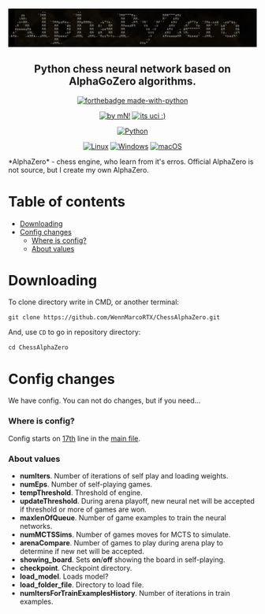 <div id="alphazeropy" align="center">
    <br/>
    <img src="./logo_alpha.png" alt="AlphaPyZero Logo" width="712"/>
    <h2>Python chess neural network based on AlphaGoZero algorithms.</h2>
</div>


<div id="badges" align="center">
    
[![forthebadge made-with-python](http://ForTheBadge.com/images/badges/made-with-python.svg)](https://www.python.org/)
    
[![by mN!](https://img.shields.io/badge/By-MarcoNIT-brown.svg)](https://github.com/WennMarcoRTX)
[![its uci :)](https://img.shields.io/badge/UCI-engine-blue.svg)](https://en.wikipedia.org/wiki/Universal_Chess_Interface)

[![Python](https://github.com/WennMarcoRTX/MarcoEngine/actions/workflows/python-app.yml/badge.svg)](https://github.com/WennMarcoRTX/MarcoEngine/actions/workflows/python-app.yml)
    
[![Linux](https://svgshare.com/i/Zhy.svg)](https://svgshare.com/i/Zhy.svg)
[![Windows](https://svgshare.com/i/ZhY.svg)](https://svgshare.com/i/ZhY.svg)
[![macOS](https://svgshare.com/i/ZjP.svg)](https://svgshare.com/i/ZjP.svg)
    
</div>
*AlphaZero* - chess engine, who learn from it's erros. Official AlphaZero is not source, but I create my own AlphaZero. 

# Table of contents
- [Downloading](#downloading)
- [Config changes](#config-changes)
  - [Where is config?](#where-is-config)
  - [About values](#about-values)

# Downloading
To clone directory write in CMD, or another terminal:

```
git clone https://github.com/WennMarcoRTX/ChessAlphaZero.git
```

And, use `CD` to go in repository directory:

```
cd ChessAlphaZero
```
# Config changes

We have config. You can not do changes, but if you need...

### Where is config?

Config starts on [17th](./main.py#17) line in the [main file](./main.py). 

### About values

- **numIters**. Number of iterations of self play and loading weights.
- **numEps**. Number of self-playing games.
- **tempThreshold**. Threshold of engine.
- **updateThreshold**. During arena playoff, new neural net will be accepted if threshold or more of games are won.
- **maxlenOfQueue**. Number of game examples to train the neural networks.
- **numMCTSSims**. Number of games moves for MCTS to simulate.
- **arenaCompare**. Number of games to play during arena play to determine if new net will be accepted.
- **showing_board**. Sets __on__/__off__ showing the board in self-playing.
- **checkpoint**. Checkpoint directory.
- **load_model**. Loads model?
- **load_folder_file**. Directory to load file.
- **numItersForTrainExamplesHistory**. Number of iterations in train examples.

